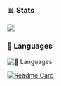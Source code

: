 ### 📊 Stats
<a href="https://github.com/anuraghazra/github-readme-stats">
<img align="center" src="https://github-readme-stats.vercel.app/api?username=KimDog-Studios&show_icons=true&theme=tokyonight" />
</a>

### 🧰 Languages
![🧰 Languages](https://github-readme-stats.vercel.app/api/top-langs/?username=KimDog-Studios&hide_progress=true)

[![Readme Card](https://github-readme-stats.vercel.app/api/pin/?username=KimDog-Studiosa&repo=github-readme-stats)](https://github.com/anuraghazra/github-readme-stats)
